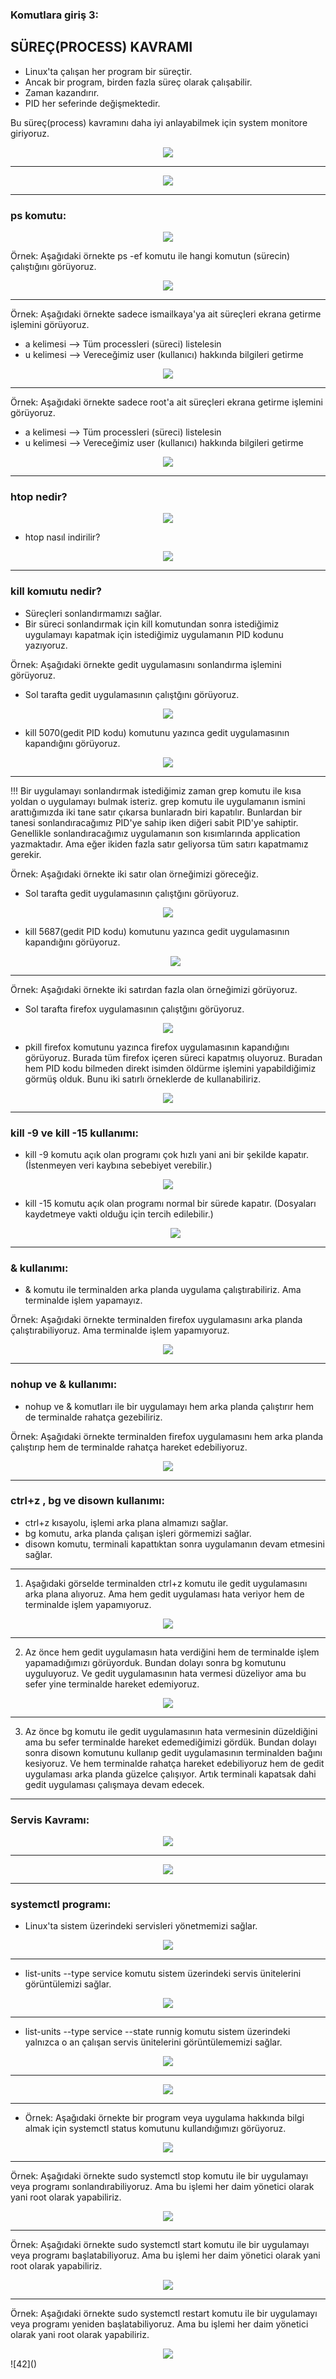 ### **Komutlara giriş 3:**

 ## SÜREÇ(PROCESS) KAVRAMI
  
- Linux'ta çalışan her program bir süreçtir.
- Ancak bir program, birden fazla süreç olarak çalışabilir.
- Zaman kazandırır.
- PID her seferinde değişmektedir.

Bu süreç(process) kavramını daha iyi anlayabilmek için system monitore giriyoruz.
 
<div align="center">
	<img src="https://github.com/ismailkaya32/linux_komutlari_301/assets/122615472/fcf5bfc3-c0f1-414e-bb9e-18ba4c2d9195"/>
</div>

- ---

<div align="center">
	<img src="https://github.com/ismailkaya32/linux_komutlari_301/assets/122615472/ecc61e7f-7c27-4f56-b492-e382ac812e9a"/>
</div>

- ---

### ps komutu: 

<div align="center">
	<img src="https://github.com/ismailkaya32/linux_komutlari_301/assets/122615472/c8e07aa1-122e-413a-b23e-b0cfea870cab"/>
 </div>

Örnek: Aşağıdaki örnekte ps -ef komutu ile hangi komutun (sürecin) çalıştığını görüyoruz.

 <div align="center">
	<img src="https://github.com/ismailkaya32/linux_komutlari_301/assets/122615472/53cefe7d-13a6-432e-bca7-5a203e0ce170"/>
 </div>
 
- ---

Örnek: Aşağıdaki örnekte sadece ismailkaya'ya ait süreçleri ekrana getirme işlemini görüyoruz.

- a kelimesi --> Tüm processleri (süreci) listelesin
- u kelimesi --> Vereceğimiz user (kullanıcı) hakkında bilgileri getirme

 <div align="center">
	<img src="https://github.com/ismailkaya32/linux_komutlari_301/assets/122615472/975baa43-592c-4139-af18-0e71b5b73700"/>
 </div>

- ---

Örnek: Aşağıdaki örnekte sadece root'a ait süreçleri ekrana getirme işlemini görüyoruz.

- a kelimesi --> Tüm processleri (süreci) listelesin
- u kelimesi --> Vereceğimiz user (kullanıcı) hakkında bilgileri getirme

 <div align="center">
	<img src="https://github.com/ismailkaya32/linux_komutlari_301/assets/122615472/0069cb47-b2a3-4c15-9c33-2a8301cc9ac2"/>
 </div>
 
- ---

### htop nedir?

 <div align="center">
	<img src="https://github.com/ismailkaya32/linux_komutlari_301/assets/122615472/cdaf0628-4276-4dca-bd07-e3dc267b63f7"/>
 </div>

- htop nasıl indirilir?
 <div align="center">
	<img src="https://github.com/ismailkaya32/linux_komutlari_301/assets/122615472/539103d2-77d8-47c7-aa97-36f6c3939a2c"/>
 </div>

- ---

### kill komıutu nedir?

- Süreçleri sonlandırmamızı sağlar.
- Bir süreci sonlandırmak için kill komutundan sonra istediğimiz uygulamayı kapatmak için istediğimiz uygulamanın PID kodunu yazıyoruz.

Örnek: Aşağıdaki örnekte gedit uygulamasını sonlandırma işlemini görüyoruz.

- Sol tarafta gedit uygulamasının çalıştğını görüyoruz.
 <div align="center">
	<img src="https://github.com/ismailkaya32/linux_komutlari_301/assets/122615472/6bc5151a-b837-4bf4-a20d-9f9cde35c20eb"/>
 </div>

- kill 5070(gedit PID kodu) komutunu yazınca gedit uygulamasının kapandığını görüyoruz.

 <div align="center">
	<img src="https://github.com/ismailkaya32/linux_komutlari_301/assets/122615472/72768691-e61c-49dd-ab25-05acf9330471"/>
 </div>

- ---


!!! Bir uygulamayı sonlandırmak istediğimiz zaman grep komutu ile kısa yoldan o uygulamayı bulmak isteriz. grep komutu ile uygulamanın ismini arattığımızda iki tane satır çıkarsa bunlaradn biri kapatılır. Bunlardan bir tanesi sonlandıracağımız PID'ye sahip iken diğeri sabit PID'ye sahiptir. Genellikle sonlandıracağımız uygulamanın son kısımlarında application yazmaktadır. Ama eğer ikiden fazla satır geliyorsa tüm satırı kapatmamız gerekir.

Örnek: Aşağıdaki örnekte iki satır olan örneğimizi göreceğiz.

- Sol tarafta gedit uygulamasının çalıştğını görüyoruz.
 <div align="center">
	<img src="https://github.com/ismailkaya32/linux_komutlari_301/assets/122615472/73bff42b-7eed-4d9c-94b1-91040b678763"/>
 </div>

- kill 5687(gedit PID kodu) komutunu yazınca gedit uygulamasının kapandığını görüyoruz.
  
  <div align="center">
	<img src="https://github.com/ismailkaya32/linux_komutlari_301/assets/122615472/f661b4ec-a498-4da2-85cc-40546797f6d0"/>
 </div>

 - ---
Örnek: Aşağıdaki örnekte iki satırdan fazla olan örneğimizi görüyoruz.

- Sol tarafta firefox uygulamasının çalıştğını görüyoruz.

 <div align="center">
	<img src="https://github.com/ismailkaya32/linux_komutlari_301/assets/122615472/f452e229-9711-4b73-b8c7-855a6c4f3425"/>
 </div>


- pkill firefox komutunu yazınca firefox uygulamasının kapandığını görüyoruz. Burada tüm firefox içeren süreci kapatmış oluyoruz. Buradan hem PID kodu bilmeden direkt isimden öldürme işlemini yapabildiğimiz görmüş olduk. Bunu iki satırlı örneklerde de kullanabiliriz.

 <div align="center">
	<img src="https://github.com/ismailkaya32/linux_komutlari_301/assets/122615472/33f83abc-5640-428e-a0c7-bd46081789f7"/>
 </div>

- ---

### kill -9 ve kill -15 kullanımı:
 
- kill -9 komutu açık olan programı çok hızlı yani ani bir şekilde kapatır. (İstenmeyen veri kaybına sebebiyet verebilir.)
  
 <div align="center">
	<img src="https://github.com/ismailkaya32/linux_komutlari_301/assets/122615472/32e6968e-122e-41d6-80cf-15a8e3370269"/>
 </div>

- kill -15 komutu açık olan programı normal bir sürede kapatır. (Dosyaları kaydetmeye vakti olduğu için tercih edilebilir.)
  
  <div align="center">
	<img src="https://github.com/ismailkaya32/linux_komutlari_301/assets/122615472/772e2ada-8c34-4b8c-afd7-183620c4d2fe"/>
 </div>

- ---

### & kullanımı:

- & komutu ile terminalden arka planda uygulama çalıştırabiliriz. Ama terminalde işlem yapamayız. 

Örnek: Aşağıdaki örnekte terminalden firefox uygulamasını arka planda çalıştırabiliyoruz. Ama terminalde işlem yapamıyoruz.

  <div align="center">
	<img src="https://github.com/ismailkaya32/linux_komutlari_301/assets/122615472/cf7a0ffa-0fc6-43d2-bae9-75fe083ea8a9"/>
 </div>
 
- ---

### nohup ve & kullanımı:

- nohup ve & komutları ile bir uygulamayı hem arka planda çalıştırır hem de terminalde rahatça gezebiliriz.

Örnek: Aşağıdaki örnekte terminalden firefox uygulamasını hem arka planda çalıştırıp hem de terminalde rahatça hareket edebiliyoruz.

   <div align="center">
	<img src="https://github.com/ismailkaya32/linux_komutlari_301/assets/122615472/67186389-9b02-45eb-a794-eb79569b1f3d"/>
 </div>
 
- ---

### ctrl+z , bg ve disown kullanımı:

- ctrl+z kısayolu, işlemi arka plana almamızı sağlar.
- bg komutu, arka planda çalışan işleri görmemizi sağlar.
- disown komutu, terminali kapattıktan sonra uygulamanın devam etmesini sağlar.

- ---

1) Aşağıdaki görselde terminalden ctrl+z komutu ile gedit uygulamasını arka plana alıyoruz. Ama hem gedit uygulaması hata veriyor hem de terminalde işlem yapamıyoruz.

 <div align="center">
	<img src="https://github.com/ismailkaya32/linux_komutlari_301/assets/122615472/6d21da41-860d-4086-8d12-aa397b45d694"/>
 </div>

- ---

2) Az önce hem gedit uygulamasın hata verdiğini hem de terminalde işlem yapamadığımızı görüyorduk. Bundan dolayı sonra bg komutunu uyguluyoruz. Ve gedit uygulamasının hata vermesi düzeliyor ama bu sefer yine terminalde hareket edemiyoruz.
   
  <div align="center">
	<img src="https://github.com/ismailkaya32/linux_komutlari_301/assets/122615472/ac9db0de-5bc2-4231-891e-312cdd6cdaf9"/>
 </div>

 - ---

3) Az önce bg komutu ile gedit uygulamasının hata vermesinin düzeldiğini ama bu sefer terminalde hareket edemediğimizi gördük. Bundan dolayı sonra disown komutunu kullanıp gedit uygulamasının terminalden bağını kesiyoruz. Ve hem terminalde rahatça hareket edebiliyoruz hem de gedit uygulaması arka planda güzelce çalışıyor. Artık terminali kapatsak dahi gedit uygulaması çalışmaya devam edecek.

- ---

### Servis Kavramı: 

 <div align="center">
	<img src="https://github.com/ismailkaya32/linux_komutlari_301/assets/122615472/0b4c6ed5-a411-49ff-8536-c636aaba7c08"/>
 </div>

- ---
 
 <div align="center">
	<img src="https://github.com/ismailkaya32/linux_komutlari_301/assets/122615472/e3bfe5ba-d5c6-41cb-b012-e89bf3d91292"/>
 </div>

- ---

### systemctl programı:

- Linux'ta sistem üzerindeki servisleri yönetmemizi sağlar.

 <div align="center">
	<img src="https://github.com/ismailkaya32/linux_komutlari_301/assets/122615472/1b8afeb1-6ba3-4a94-a27e-ac4432b6e3cb"/>
 </div>

- ---

- list-units --type service komutu sistem üzerindeki servis ünitelerini görüntülemizi sağlar.

 <div align="center">
	<img src="https://github.com/ismailkaya32/linux_komutlari_301/assets/122615472/cd269ac8-5b0e-4dd1-ad37-b3fbd4995971"/>
 </div>

- ---

- list-units --type service --state runnig komutu sistem üzerindeki yalnızca o an çalışan servis ünitelerini görüntülememizi sağlar.

 <div align="center">
	<img src="https://github.com/ismailkaya32/linux_komutlari_301/assets/122615472/9fc44a1e-d407-448e-b15a-73f1723164a3"/>
 </div>

- ---

 <div align="center">
	<img src="https://github.com/ismailkaya32/linux_komutlari_301/assets/122615472/66d0558c-e565-4317-8245-efd4fa975105"/>
 </div>

- ---

- Örnek: Aşağıdaki örnekte bir program veya uygulama hakkında bilgi almak için systemctl status komutunu kullandığımızı görüyoruz.

 <div align="center">
	<img src="https://github.com/ismailkaya32/linux_komutlari_301/assets/122615472/d719c796-c17a-4837-80fb-a13a66fd217b"/>
 </div>

- ---

Örnek: Aşağıdaki örnekte sudo systemctl stop komutu ile bir uygulamayı veya programı sonlandırabiliyoruz. Ama bu işlemi her daim yönetici olarak yani root olarak yapabiliriz.

 <div align="center">
	<img src="https://github.com/ismailkaya32/linux_komutlari_301/assets/122615472/472c2fd7-6951-4de5-9951-6ca096770670"/>
 </div>

- ---

Örnek: Aşağıdaki örnekte sudo systemctl start komutu ile bir uygulamayı veya programı başlatabiliyoruz. Ama bu işlemi her daim yönetici olarak yani root olarak yapabiliriz.

 <div align="center">
	<img src="https://github.com/ismailkaya32/linux_komutlari_301/assets/122615472/46be7c80-6e9b-4e9c-8943-78a5ee49d8e6"/>
 </div>

- ---

Örnek: Aşağıdaki örnekte sudo systemctl restart komutu ile bir uygulamayı veya programı yeniden başlatabiliyoruz. Ama bu işlemi her daim yönetici olarak yani root olarak yapabiliriz.

 <div align="center">
	<img src="https://github.com/ismailkaya32/linux_komutlari_301/assets/122615472/7c75389d-c26e-496b-b8a2-b47ecee39b3f"/>
 </div>![42]()

 
